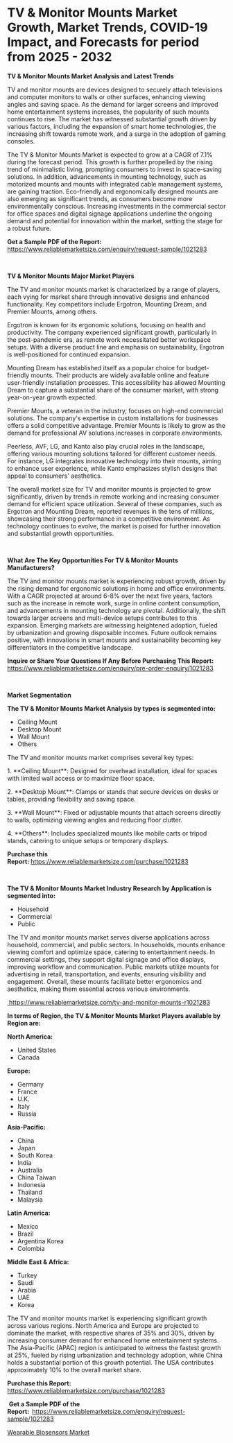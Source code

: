 <p><h1>TV & Monitor Mounts Market Growth, Market Trends, COVID-19 Impact, and Forecasts for period from 2025 - 2032</h1></p><p><strong>TV & Monitor Mounts Market Analysis and Latest Trends</strong></p>
<p><p>TV and monitor mounts are devices designed to securely attach televisions and computer monitors to walls or other surfaces, enhancing viewing angles and saving space. As the demand for larger screens and improved home entertainment systems increases, the popularity of such mounts continues to rise. The market has witnessed substantial growth driven by various factors, including the expansion of smart home technologies, the increasing shift towards remote work, and a surge in the adoption of gaming consoles.</p><p>The TV & Monitor Mounts Market is expected to grow at a CAGR of 7.1% during the forecast period. This growth is further propelled by the rising trend of minimalistic living, prompting consumers to invest in space-saving solutions. In addition, advancements in mounting technology, such as motorized mounts and mounts with integrated cable management systems, are gaining traction. Eco-friendly and ergonomically designed mounts are also emerging as significant trends, as consumers become more environmentally conscious. Increasing investments in the commercial sector for office spaces and digital signage applications underline the ongoing demand and potential for innovation within the market, setting the stage for a robust future.</p></p>
<p><strong>Get a Sample PDF of the Report:&nbsp;</strong> <a href="https://www.reliablemarketsize.com/enquiry/request-sample/1021283?utm_campaign=2293&utm_medium=2&utm_source=Github&utm_content=ia&utm_term=11022025&utm_id=tv-monitor-mounts">https://www.reliablemarketsize.com/enquiry/request-sample/1021283</a></p>
<p>&nbsp;</p>
<p><strong>TV & Monitor Mounts Major Market Players</strong></p>
<p><p>The TV and monitor mounts market is characterized by a range of players, each vying for market share through innovative designs and enhanced functionality. Key competitors include Ergotron, Mounting Dream, and Premier Mounts, among others.</p><p>Ergotron is known for its ergonomic solutions, focusing on health and productivity. The company experienced significant growth, particularly in the post-pandemic era, as remote work necessitated better workspace setups. With a diverse product line and emphasis on sustainability, Ergotron is well-positioned for continued expansion.</p><p>Mounting Dream has established itself as a popular choice for budget-friendly mounts. Their products are widely available online and feature user-friendly installation processes. This accessibility has allowed Mounting Dream to capture a substantial share of the consumer market, with strong year-on-year growth expected.</p><p>Premier Mounts, a veteran in the industry, focuses on high-end commercial solutions. The company's expertise in custom installations for businesses offers a solid competitive advantage. Premier Mounts is likely to grow as the demand for professional AV solutions increases in corporate environments.</p><p>Peerless, AVF, LG, and Kanto also play crucial roles in the landscape, offering various mounting solutions tailored for different customer needs. For instance, LG integrates innovative technology into their mounts, aiming to enhance user experience, while Kanto emphasizes stylish designs that appeal to consumers' aesthetics.</p><p>The overall market size for TV and monitor mounts is projected to grow significantly, driven by trends in remote working and increasing consumer demand for efficient space utilization. Several of these companies, such as Ergotron and Mounting Dream, reported revenues in the tens of millions, showcasing their strong performance in a competitive environment. As technology continues to evolve, the market is poised for further innovation and substantial growth opportunities.</p></p>
<p>&nbsp;</p>
<p><strong>What Are The Key Opportunities For TV & Monitor Mounts Manufacturers?</strong></p>
<p><p>The TV and monitor mounts market is experiencing robust growth, driven by the rising demand for ergonomic solutions in home and office environments. With a CAGR projected at around 6-8% over the next five years, factors such as the increase in remote work, surge in online content consumption, and advancements in mounting technology are pivotal. Additionally, the shift towards larger screens and multi-device setups contributes to this expansion. Emerging markets are witnessing heightened adoption, fueled by urbanization and growing disposable incomes. Future outlook remains positive, with innovations in smart mounts and sustainability becoming key differentiators in the competitive landscape.</p></p>
<p><strong>Inquire or Share Your Questions If Any Before Purchasing This Report:</strong> <a href="https://www.reliablemarketsize.com/enquiry/pre-order-enquiry/1021283?utm_campaign=2293&utm_medium=2&utm_source=Github&utm_content=ia&utm_term=11022025&utm_id=tv-monitor-mounts">https://www.reliablemarketsize.com/enquiry/pre-order-enquiry/1021283</a></p>
<p>&nbsp;</p>
<p><strong>Market Segmentation</strong></p>
<p><strong>The TV & Monitor Mounts Market Analysis by types is segmented into:</strong></p>
<p><ul><li>Ceiling Mount</li><li>Desktop Mount</li><li>Wall Mount</li><li>Others</li></ul></p>
<p><p>The TV and monitor mounts market comprises several key types: </p><p>1. **Ceiling Mount**: Designed for overhead installation, ideal for spaces with limited wall access or to maximize floor space.</p><p>2. **Desktop Mount**: Clamps or stands that secure devices on desks or tables, providing flexibility and saving space.</p><p>3. **Wall Mount**: Fixed or adjustable mounts that attach screens directly to walls, optimizing viewing angles and reducing floor clutter.</p><p>4. **Others**: Includes specialized mounts like mobile carts or tripod stands, catering to unique setups or temporary displays.</p></p>
<p><strong>Purchase this Report:&nbsp;</strong><a href="https://www.reliablemarketsize.com/purchase/1021283?utm_campaign=2293&utm_medium=2&utm_source=Github&utm_content=ia&utm_term=11022025&utm_id=tv-monitor-mounts">https://www.reliablemarketsize.com/purchase/1021283</a></p>
<p>&nbsp;</p>
<p><strong>The TV & Monitor Mounts Market Industry Research by Application is segmented into:</strong></p>
<p><ul><li>Household</li><li>Commercial</li><li>Public</li></ul></p>
<p><p>The TV and monitor mounts market serves diverse applications across household, commercial, and public sectors. In households, mounts enhance viewing comfort and optimize space, catering to entertainment needs. In commercial settings, they support digital signage and office displays, improving workflow and communication. Public markets utilize mounts for advertising in retail, transportation, and events, ensuring visibility and engagement. Overall, these mounts facilitate better ergonomics and aesthetics, making them essential across various environments.</p></p>
<p><a href="https://www.reliablemarketsize.com/tv-and-monitor-mounts-r1021283?utm_campaign=2293&utm_medium=2&utm_source=Github&utm_content=ia&utm_term=11022025&utm_id=tv-monitor-mounts">&nbsp;https://www.reliablemarketsize.com/tv-and-monitor-mounts-r1021283</a></p>
<p><strong>In terms of Region, the TV & Monitor Mounts Market Players available by Region are:</strong></p>
<p>
    <p> <strong> North America: </strong>
        <ul>
            <li>United States</li>
            <li>Canada</li>
        </ul>
        </p> 
    <p> <strong> Europe: </strong>
        <ul>
            <li>Germany</li>
            <li>France</li>
            <li>U.K.</li>
            <li>Italy</li>
            <li>Russia</li>
        </ul>
        </p> 
    <p> <strong> Asia-Pacific: </strong>
        <ul>
            <li>China</li>
            <li>Japan</li>
            <li>South Korea</li>
            <li>India</li>
            <li>Australia</li>
            <li>China Taiwan</li>
            <li>Indonesia</li>
            <li>Thailand</li>
            <li>Malaysia</li>
        </ul>
        </p> 
    <p> <strong> Latin America: </strong>
        <ul>
            <li>Mexico</li>
            <li>Brazil</li>
            <li>Argentina Korea</li>
            <li>Colombia</li>
        </ul>
        </p> 
    <p> <strong> Middle East & Africa: </strong>
        <ul>
            <li>Turkey</li>
            <li>Saudi</li>
            <li>Arabia</li>
            <li>UAE</li>
            <li>Korea</li>
        </ul>
    </p>
    </p>
<p><p>The TV and monitor mounts market is experiencing significant growth across various regions. North America and Europe are projected to dominate the market, with respective shares of 35% and 30%, driven by increasing consumer demand for enhanced home entertainment systems. The Asia-Pacific (APAC) region is anticipated to witness the fastest growth at 25%, fueled by rising urbanization and technology adoption, while China holds a substantial portion of this growth potential. The USA contributes approximately 10% to the overall market share.</p></p>
<p><strong>Purchase this Report: </strong><a href="https://www.reliablemarketsize.com/purchase/1021283?utm_campaign=2293&utm_medium=2&utm_source=Github&utm_content=ia&utm_term=11022025&utm_id=tv-monitor-mounts">https://www.reliablemarketsize.com/purchase/1021283</a></p>
<p>&nbsp;<strong>Get a Sample PDF of the Report:&nbsp;&nbsp;</strong><a href="https://www.reliablemarketsize.com/enquiry/request-sample/1021283?utm_campaign=2293&utm_medium=2&utm_source=Github&utm_content=ia&utm_term=11022025&utm_id=tv-monitor-mounts">https://www.reliablemarketsize.com/enquiry/request-sample/1021283</a></p>
<p><strong></strong></p>
<p><p><a href="https://github.com/bensemilia864/Market-Research-Report-List-1/blob/main/wearable-biosensors-market.md?utm_campaign=2293&utm_medium=2&utm_source=Github&utm_content=ia&utm_term=11022025&utm_id=tv-monitor-mounts">Wearable Biosensors Market</a></p></p>